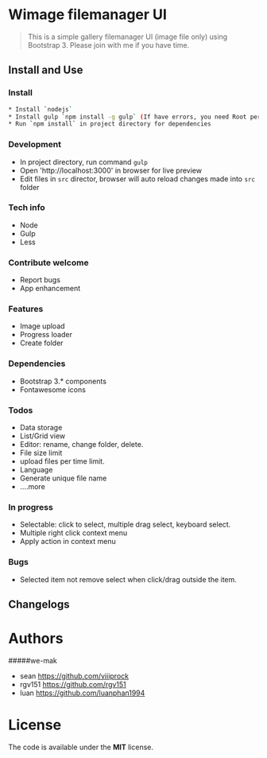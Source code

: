 # Wimage filemanager UI 

> This is a simple gallery filemanager UI (image file only) using Bootstrap 3.
Please join with me if you have time.

## Install and Use

### Install

```bash
* Install `nodejs`
* Install gulp `npm install -g gulp` (If have errors, you need Root permisson to install Gulp)
* Run `npm install` in project directory for dependencies
```
### Development

- In project directory, run command `gulp`
- Open 'http://localhost:3000' in browser for live preview
- Edit files in `src` director, browser will auto reload changes made into `src` folder

### Tech info
- Node
- Gulp
- Less

### Contribute welcome
- Report bugs
- App enhancement

### Features 
- Image upload
- Progress loader
- Create folder

### Dependencies 
- Bootstrap 3.* components
- Fontawesome icons

### Todos 
- Data storage
- List/Grid view 
- Editor: rename, change folder, delete.
- File size limit
- upload files per time limit.
- Language
- Generate unique file name 
- ....more

### In progress 
- Selectable: click to select, multiple drag select, keyboard select.
- Multiple right click context menu
- Apply action in context menu 

### Bugs
- Selected item not remove select when click/drag outside the item. 

## Changelogs


# Authors 

#####we-mak 
- sean https://github.com/viiiprock
- rgv151 https://github.com/rgv151
- luan https://github.com/luanphan1994



# License 

The code is available under the **MIT** license. 
